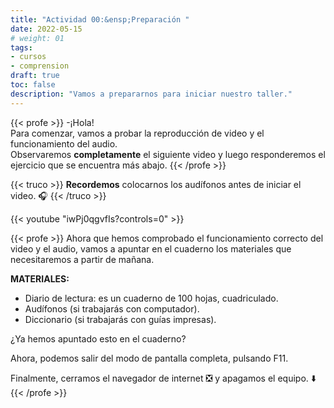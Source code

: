 ```yaml
---
title: "Actividad 00:&ensp;Preparación "
date: 2022-05-15
# weight: 01
tags: 
- cursos
- comprension
draft: true
toc: false
description: "Vamos a prepararnos para iniciar nuestro taller."
---
```



{{< profe >}}
-¡Hola!  
Para comenzar, vamos a probar la reproducción de video y el funcionamiento del audio.  
Observaremos **completamente** el siguiente video y luego responderemos el ejercicio que se encuentra más abajo.
{{< /profe >}}


{{< truco >}}
**Recordemos** colocarnos los audífonos antes de iniciar el video. 🎧
{{< /truco >}}

{{< youtube "iwPj0qgvfIs?controls=0" >}}

{{< profe >}}
Ahora que hemos comprobado el funcionamiento correcto del video y el audio, vamos a apuntar en el cuaderno los materiales que necesitaremos a partir de mañana.  

**MATERIALES:**
- Diario de lectura: es un cuaderno de 100 hojas, cuadriculado.
- Audífonos (si trabajarás con computador).
- Diccionario (si trabajarás con guías impresas).

¿Ya hemos apuntado esto en el cuaderno?

Ahora, podemos salir del modo de pantalla completa, pulsando F11.

Finalmente, cerramos el navegador de internet ❎ y apagamos el equipo. ⬇️ 
{{< /profe >}}

